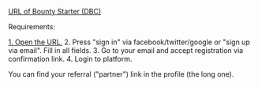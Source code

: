 [URL of Bounty Starter (DBC)](https://bountystarter.io/partners/05dd287873cb0a418344e43e4ceec003edd1a143)

Requirements:

[1. Open the URL.](https://bountystarter.io/partners/05dd287873cb0a418344e43e4ceec003edd1a143)
2. Press "sign in" via facebook/twitter/google or "sign up via email". Fill in all fields.
3. Go to your email and accept registration via confirmation link.
4. Login to platform.

You can find your referral ("partner") link in the profile (the long one).

